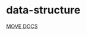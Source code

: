 # data-structure

[MOVE DOCS](https://nextjs-github-blog.vercel.app/repository-markdown-viewer/data-structure/docs/index/README.md)